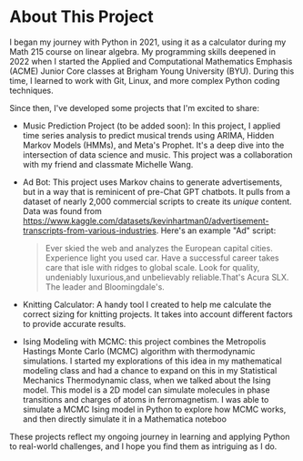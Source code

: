 # **About This Project**

I began my journey with Python in 2021, using it as a calculator during my Math 215 course on linear algebra. My programming skills deepened in 2022 when I started the Applied and Computational Mathematics Emphasis (ACME) Junior Core classes at Brigham Young University (BYU). During this time, I learned to work with Git, Linux, and more complex Python coding techniques.

Since then, I've developed some projects that I'm excited to share:

- Music Prediction Project (to be added soon): In this project, I applied time series analysis to predict musical trends using ARIMA, Hidden Markov Models (HMMs), and Meta's Prophet. It's a deep dive into the intersection of data science and music. This project was a collaboration with my friend and classmate Michelle Wang.

- Ad Bot: This project uses Markov chains to generate advertisements, but in a way that is reminicent of pre-Chat GPT chatbots. It pulls from a dataset of nearly 2,000 commercial scripts to create its *unique* content. Data was found from https://www.kaggle.com/datasets/kevinhartman0/advertisement-transcripts-from-various-industries. Here's an example "Ad" script:

  > Ever skied the web and analyzes the European capital cities. Experience light you used car. Have a successful career takes care that isle with ridges to global scale. Look for quality, undeniably luxurious,and unbelievably reliable.That's Acura SLX. The leader and Bloomingdale's.

- Knitting Calculator: A handy tool I created to help me calculate the correct sizing for knitting projects. It takes into account different factors to provide accurate results.

- Ising Modeling with MCMC: this project combines the Metropolis Hastings Monte Carlo (MCMC) algorithm with thermodynamic simulations. I started my explorations of this idea in my mathematical modeling class and had a chance to expand on this in my Statistical Mechanics Thermodynamic class, when we talked about the Ising model. This model is a 2D model can simulate molecules in phase transitions and charges of atoms in ferromagnetism. I was able to simulate a MCMC Ising model in Python to explore how MCMC works, and then directly simulate it in a Mathematica noteboo

These projects reflect my ongoing journey in learning and applying Python to real-world challenges, and I hope you find them as intriguing as I do.
